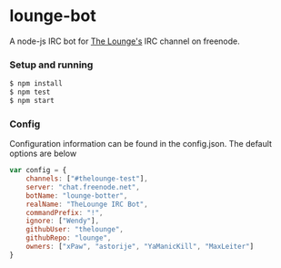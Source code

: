 # lounge-bot

A node-js IRC bot for [The Lounge's](https://www.github.com/TheLounge) IRC channel on freenode.


### Setup and running
```sh
$ npm install
$ npm test
$ npm start
```

### Config
Configuration information can be found in the config.json. The default options are below
```js
var config = {
	channels: ["#thelounge-test"],
	server: "chat.freenode.net",
	botName: "lounge-botter",
	realName: "TheLounge IRC Bot",
	commandPrefix: "!",
	ignore: ["Wendy"],
	githubUser: "thelounge",
	githubRepo: "lounge",
	owners: ["xPaw", "astorije", "YaManicKill", "MaxLeiter"]
}
```
